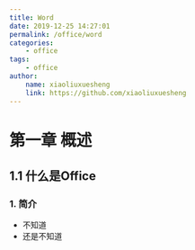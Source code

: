 ```yaml
---
title: Word
date: 2019-12-25 14:27:01
permalink: /office/word
categories: 
    - office
tags: 
    - office
author: 
    name: xiaoliuxuesheng
    link: https://github.com/xiaoliuxuesheng
---
```

# 第一章 概述
## 1.1 什么是Office
### 1. 简介
- 不知道
- 还是不知道
